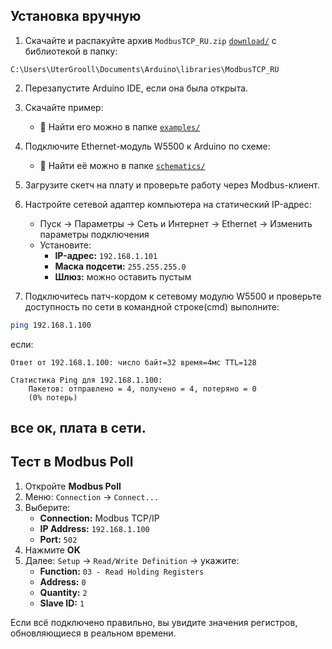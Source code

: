 ## Установка вручную

1. Скачайте и распакуйте архив `ModbusTCP_RU.zip` [`download/`](download/) с библиотекой в папку:

```
C:\Users\UterGrooll\Documents\Arduino\libraries\ModbusTCP_RU
```

2. Перезапустите Arduino IDE, если она была открыта.

3. Скачайте пример:

   - 📁 Найти его можно в папке [`examples/`](examples/)

4. Подключите Ethernet-модуль W5500 к Arduino по схеме:

   - 📁 Найти её можно в папке [`schematics/`](schematics/)

5. Загрузите скетч на плату и проверьте работу через Modbus-клиент.

6. Настройте сетевой адаптер компьютера на статический IP-адрес:

   - Пуск → Параметры → Сеть и Интернет → Ethernet → Изменить параметры подключения
   - Установите:
     - **IP-адрес:** `192.168.1.101`
     - **Маска подсети:** `255.255.255.0`
     - **Шлюз:** можно оставить пустым

7. Подключитесь патч-кордом к сетевому модулю W5500 и проверьте доступность по сети в командной строке(cmd) выполните:

```bash
ping 192.168.1.100
```
если:

```
Ответ от 192.168.1.100: число байт=32 время=4мс TTL=128

Статистика Ping для 192.168.1.100:
    Пакетов: отправлено = 4, получено = 4, потеряно = 0
    (0% потерь)
```
все ок, плата в сети.
---

## Тест в Modbus Poll

1. Откройте **Modbus Poll**
2. Меню: `Connection` → `Connect...`
3. Выберите:
   - **Connection:** Modbus TCP/IP
   - **IP Address:** `192.168.1.100`
   - **Port:** `502`
4. Нажмите **OK**
5. Далее: `Setup` → `Read/Write Definition` → укажите:
   - **Function:** `03 - Read Holding Registers`
   - **Address:** `0`
   - **Quantity:** `2`
   - **Slave ID:** `1`

Если всё подключено правильно, вы увидите значения регистров, обновляющиеся в реальном времени.

